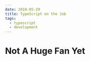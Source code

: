 ```yaml
---
date: 2018-05-29
title: TypeScript on the Job
tags:
  - typescript
  - development
---
```


# Not A Huge Fan Yet
